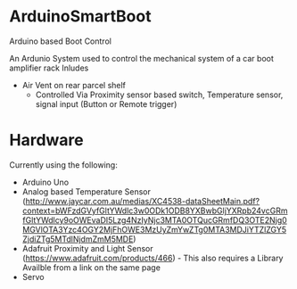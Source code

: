 # ArduinoSmartBoot
Arduino based Boot Control

An Ardunio System used to control the mechanical system of a car boot amplifier rack
Inludes
* Air Vent on rear parcel shelf 
  * Controlled Via Proximity sensor based switch, Temperature sensor, signal input (Button or Remote trigger) 

# Hardware
Currently using the following: 
* Arduino Uno 
* Analog based Temperature Sensor (http://www.jaycar.com.au/medias/XC4538-dataSheetMain.pdf?context=bWFzdGVyfGltYWdlc3w0ODk1ODB8YXBwbGljYXRpb24vcGRmfGltYWdlcy9oOWEvaDI5Lzg4NzIyNjc3MTA0OTQucGRmfDQ3OTE2Njg0MGVlOTA3Yzc4OGY2MjFhOWE3MzUyZmYwZTg0MTA3MDJiYTZlZGY5ZjdiZTg5MTdlNjdmZmM5MDE)
* Adafruit Proximity and Light Sensor (https://www.adafruit.com/products/466) - This also requires a Library Availble from a link on the same page 
* Servo 

